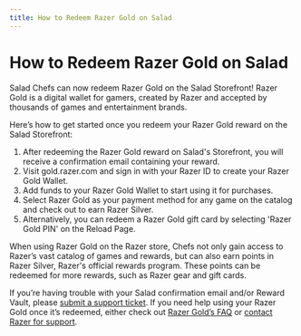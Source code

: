 ```yaml
---
title: How to Redeem Razer Gold on Salad
---
```


# How to Redeem Razer Gold on Salad

Salad Chefs can now redeem Razer Gold on the Salad Storefront! Razer Gold is a digital wallet for gamers, created by Razer and accepted by thousands of games and entertainment brands.

Here’s how to get started once you redeem your Razer Gold reward on the Salad Storefront:

1. After redeeming the Razer Gold reward on Salad's Storefront, you will receive a confirmation email containing your reward.
2. Visit gold.razer.com and sign in with your Razer ID to create your Razer Gold Wallet.
3. Add funds to your Razer Gold Wallet to start using it for purchases.
4. Select Razer Gold as your payment method for any game on the catalog and check out to earn Razer Silver.
5. Alternatively, you can redeem a Razer Gold gift card by selecting 'Razer Gold PIN' on the Reload Page.

When using Razer Gold on the Razer store, Chefs not only gain access to Razer’s vast catalog of games and rewards, but can also earn points in Razer Silver, Razer's official rewards program. These points can be redeemed for more rewards, such as Razer gear and gift cards.

If you’re having trouble with your Salad confirmation email and/or Reward Vault, please [submit a support ticket](https://support.salad.com/article/216-how-to-create-a-support-ticket). If you need help using your Razer Gold once it’s redeemed, either check out [Razer Gold’s FAQ](https://gold.razer.com/us/en/help) or [contact Razer for support](https://gold.razer.com/my/en/help).
